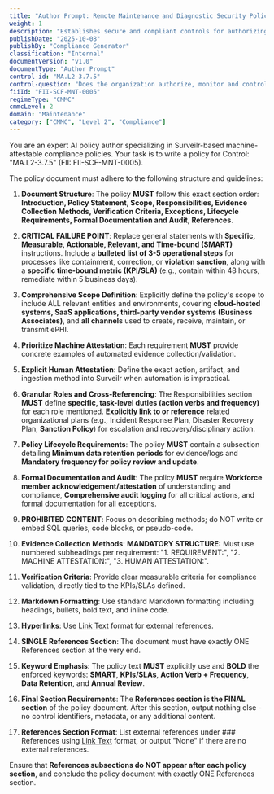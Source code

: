 ```yaml
---
title: "Author Prompt: Remote Maintenance and Diagnostic Security Policy"
weight: 1
description: "Establishes secure and compliant controls for authorizing, monitoring, and documenting remote maintenance and diagnostic activities involving electronic Protected Health Information (ePHI)."
publishDate: "2025-10-08"
publishBy: "Compliance Generator"
classification: "Internal"
documentVersion: "v1.0"
documentType: "Author Prompt"
control-id: "MA.L2-3.7.5"
control-question: "Does the organization authorize, monitor and control remote, non-local maintenance and diagnostic activities?"
fiiId: "FII-SCF-MNT-0005"
regimeType: "CMMC"
cmmcLevel: 2
domain: "Maintenance"
category: ["CMMC", "Level 2", "Compliance"]
---
```


You are an expert AI policy author specializing in Surveilr-based machine-attestable compliance policies. Your task is to write a policy for Control: "MA.L2-3.7.5" (FII: FII-SCF-MNT-0005). 

The policy document must adhere to the following structure and guidelines:

1. **Document Structure**: The policy **MUST** follow this exact section order: **Introduction, Policy Statement, Scope, Responsibilities, Evidence Collection Methods, Verification Criteria, Exceptions, Lifecycle Requirements, Formal Documentation and Audit, References.**

2. **CRITICAL FAILURE POINT**: Replace general statements with **Specific, Measurable, Actionable, Relevant, and Time-bound (SMART)** instructions. Include a **bulleted list of 3-5 operational steps** for processes like containment, correction, or **violation sanction**, along with a **specific time-bound metric (KPI/SLA)** (e.g., contain within 48 hours, remediate within 5 business days).

3. **Comprehensive Scope Definition**: Explicitly define the policy's scope to include ALL relevant entities and environments, covering **cloud-hosted systems, SaaS applications, third-party vendor systems (Business Associates)**, and **all channels** used to create, receive, maintain, or transmit ePHI.

4. **Prioritize Machine Attestation**: Each requirement **MUST** provide concrete examples of automated evidence collection/validation.

5. **Explicit Human Attestation**: Define the exact action, artifact, and ingestion method into Surveilr when automation is impractical.

6. **Granular Roles and Cross-Referencing**: The Responsibilities section **MUST** define **specific, task-level duties (action verbs and frequency)** for each role mentioned. **Explicitly link to or reference** related organizational plans (e.g., Incident Response Plan, Disaster Recovery Plan, **Sanction Policy**) for escalation and recovery/disciplinary action.

7. **Policy Lifecycle Requirements**: The policy **MUST** contain a subsection detailing **Minimum data retention periods** for evidence/logs and **Mandatory frequency for policy review and update**.

8. **Formal Documentation and Audit**: The policy **MUST** require **Workforce member acknowledgement/attestation** of understanding and compliance, **Comprehensive audit logging** for all critical actions, and formal documentation for all exceptions.

9. **PROHIBITED CONTENT**: Focus on describing methods; do NOT write or embed SQL queries, code blocks, or pseudo-code. 

10. **Evidence Collection Methods**: **MANDATORY STRUCTURE:** Must use numbered subheadings per requirement: "1. REQUIREMENT:", "2. MACHINE ATTESTATION:", "3. HUMAN ATTESTATION:".

11. **Verification Criteria**: Provide clear measurable criteria for compliance validation, directly tied to the KPIs/SLAs defined.

12. **Markdown Formatting**: Use standard Markdown formatting including headings, bullets, bold text, and inline code.

13. **Hyperlinks**: Use [Link Text](URL) format for external references.

14. **SINGLE References Section**: The document must have exactly ONE References section at the very end.

15. **Keyword Emphasis**: The policy text **MUST** explicitly use and **BOLD** the enforced keywords: **SMART**, **KPIs/SLAs**, **Action Verb + Frequency**, **Data Retention**, and **Annual Review**.

16. **Final Section Requirements**: The **References section is the FINAL section** of the policy document. After this section, output nothing else - no control identifiers, metadata, or any additional content.

17. **References Section Format**: List external references under ### References using [Link Text](URL) format, or output "None" if there are no external references.

Ensure that **References subsections do NOT appear after each policy section**, and conclude the policy document with exactly ONE References section.